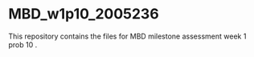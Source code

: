 # MBD_w1p10_2005236
This repository contains the files for MBD milestone assessment week 1 prob 10 .
